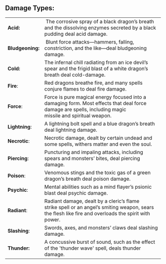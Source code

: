
## **Damage Types:**

|                  |                                                                                                                                                          |
|------------------|----------------------------------------------------------------------------------------------------------------------------------------------------------|
| **Acid:**        |  The corrosive spray of a black dragon’s breath and the dissolving enzymes secreted by a black pudding deal acid damage.                                 |
| **Bludgeoning:** |  Blunt force attacks—hammers, falling, constriction, and the like—deal bludgeoning damage.                                                               |
| **Cold:**        | The infernal chill radiating from an ice devil’s spear and the frigid blast of a white dragon’s breath deal cold-damage.                                 |
| **Fire**:        | Red dragons breathe fire, and many spells conjure flames to deal fire damage.                                                                            |
| **Force**:       | Force is pure magical energy focused into a damaging form. Most effects that deal force damage are spells, including magic missile and spiritual weapon. |
| **Lightning**:   | A lightning bolt spell and a blue dragon’s breath deal lightning damage.                                                                                 |
| **Necrotic**:    | Necrotic damage, dealt by certain undead and some spells, withers matter and even the soul.                                                              |
| **Piercing**:    | Puncturing and impaling attacks, including spears and monsters’ bites, deal piercing damage.                                                             |
| **Poison**:      | Venomous stings and the toxic gas of a green dragon’s breath deal poison damage.                                                                         |
| **Psychic**:     | Mental abilities such as a mind flayer’s psionic blast deal psychic damage.                                                                              |
| **Radiant**:     | Radiant damage, dealt by a cleric’s flame strike spell or an angel’s smiting weapon, sears the flesh like fire and overloads the spirit with power.      |
| **Slashing**:    | Swords, axes, and monsters’ claws deal slashing damage.                                                                                                  |
| **Thunder:**     | A concussive burst of sound, such as the effect of the 'thunder wave' spell, deals thunder damage.                                                       |

